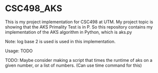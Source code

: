 # CSC498_AKS
This is my project implementation for CSC498 at UTM. My project topic is showing that the AKS Primality Test is in P. So this repository contains my implementation of the AKS algorithm in Python, which is aks.py

Note: log base 2 is used is used in this implementation.

Usage: TODO

TODO: Maybe consider making a script that times the runtime of aks on a given number, or a list of numbers. (Can use time command for this)
